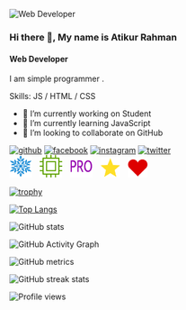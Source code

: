 ![Web Developer](https://scontent.fdac4-1.fna.fbcdn.net/v/t39.30808-6/308673660_167662452598732_8144859226970758405_n.jpg?_nc_cat=103&ccb=1-7&_nc_sid=e3f864&_nc_eui2=AeFuautQVzeO5jF69xWWmKdKYttwmwoJJQRi23CbCgklBKbqMESaOhlALo3toTNSihmwxSHcl50wf3TGx6Ft1XZE&_nc_ohc=9_wIoSFIp78AX9IoV8t&_nc_zt=23&_nc_ht=scontent.fdac4-1.fna&oh=00_AT8O_H9sjmvoKnUFpZVT8KTKzmce9cm7jS5G84DK7QnTQg&oe=6355950A)
### Hi there 👋, My name is Atikur Rahman
#### Web Developer


I am simple programmer . 

Skills:  JS / HTML / CSS

- 🔭 I’m currently working on Student 
- 🌱 I’m currently learning JavaScript 
- 👯 I’m looking to collaborate on GitHub 


[<img src='https://cdn.jsdelivr.net/npm/simple-icons@3.0.1/icons/github.svg' alt='github' height='40'>](https://github.com/atikxm)  [<img src='https://cdn.jsdelivr.net/npm/simple-icons@3.0.1/icons/facebook.svg' alt='facebook' height='40'>](https://www.facebook.com/https://web.facebook.com/profile.php?id=100072027525204&sk=photos)  [<img src='https://cdn.jsdelivr.net/npm/simple-icons@3.0.1/icons/instagram.svg' alt='instagram' height='40'>](https://www.instagram.com/___a__t__i__k___/)  [<img src='https://cdn.jsdelivr.net/npm/simple-icons@3.0.1/icons/twitter.svg' alt='twitter' height='40'>](https://twitter.com/___a__t__i__k___)  
<a href='https://archiveprogram.github.com/'><img src='https://raw.githubusercontent.com/acervenky/animated-github-badges/master/assets/acbadge.gif' width='40' height='40'></a> <a href='https://docs.github.com/en/developers'><img src='https://raw.githubusercontent.com/acervenky/animated-github-badges/master/assets/devbadge.gif' width='40' height='40'></a> <a href='https://github.com/pricing'><img src='https://raw.githubusercontent.com/acervenky/animated-github-badges/master/assets/pro.gif' width='40' height='40'></a> <a href='https://stars.github.com/'><img src='https://raw.githubusercontent.com/acervenky/animated-github-badges/master/assets/starbadge.gif' width='35' height='35'></a> <a href='https://docs.github.com/en/github/supporting-the-open-source-community-with-github-sponsors'><img src='https://raw.githubusercontent.com/acervenky/animated-github-badges/master/assets/sponsorbadge.gif' width='35' height='35'></a> 

[![trophy](https://github-profile-trophy.vercel.app/?username=atikxm)](https://github.com/ryo-ma/github-profile-trophy)

[![Top Langs](https://github-readme-stats.vercel.app/api/top-langs/?username=atikxm)](https://github.com/anuraghazra/github-readme-stats)

![GitHub stats](https://github-readme-stats.vercel.app/api?username=atikxm&show_icons=true&count_private=true)  

![GitHub Activity Graph](https://activity-graph.herokuapp.com/graph?username=atikxm)  

![GitHub metrics](https://metrics.lecoq.io/atikxm)  

![GitHub streak stats](https://github-readme-streak-stats.herokuapp.com/?user=atikxm)  

![Profile views](https://gpvc.arturio.dev/atikxm)  
